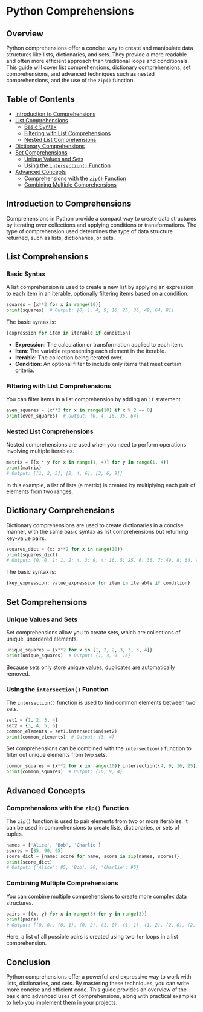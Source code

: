 # Python Comprehensions

## Overview
Python comprehensions offer a concise way to create and manipulate data structures like lists, dictionaries, and sets. They provide a more readable and often more efficient approach than traditional loops and conditionals. This guide will cover list comprehensions, dictionary comprehensions, set comprehensions, and advanced techniques such as nested comprehensions, and the use of the `zip()` function.

## Table of Contents
- [Introduction to Comprehensions](#introduction-to-comprehensions)
- [List Comprehensions](#list-comprehensions)
  - [Basic Syntax](#basic-syntax)
  - [Filtering with List Comprehensions](#filtering-with-list-comprehensions)
  - [Nested List Comprehensions](#nested-list-comprehensions)
- [Dictionary Comprehensions](#dictionary-comprehensions)
- [Set Comprehensions](#set-comprehensions)
  - [Unique Values and Sets](#unique-values-and-sets)
  - [Using the `intersection()` Function](#using-the-intersection-function)
- [Advanced Concepts](#advanced-concepts)
  - [Comprehensions with the `zip()` Function](#comprehensions-with-the-zip-function)
  - [Combining Multiple Comprehensions](#combining-multiple-comprehensions)

## Introduction to Comprehensions
Comprehensions in Python provide a compact way to create data structures by iterating over collections and applying conditions or transformations. The type of comprehension used determines the type of data structure returned, such as lists, dictionaries, or sets.

## List Comprehensions

### Basic Syntax
A list comprehension is used to create a new list by applying an expression to each item in an iterable, optionally filtering items based on a condition.

```python
squares = [x**2 for x in range(10)]
print(squares)  # Output: [0, 1, 4, 9, 16, 25, 36, 49, 64, 81]
```

The basic syntax is:

```python
[expression for item in iterable if condition]
```

- **Expression**: The calculation or transformation applied to each item.
- **Item**: The variable representing each element in the iterable.
- **Iterable**: The collection being iterated over.
- **Condition**: An optional filter to include only items that meet certain criteria.

### Filtering with List Comprehensions
You can filter items in a list comprehension by adding an `if` statement.

```python
even_squares = [x**2 for x in range(10) if x % 2 == 0]
print(even_squares)  # Output: [0, 4, 16, 36, 64]
```

### Nested List Comprehensions
Nested comprehensions are used when you need to perform operations involving multiple iterables.

```python
matrix = [[x * y for x in range(1, 4)] for y in range(1, 4)]
print(matrix)
# Output: [[1, 2, 3], [2, 4, 6], [3, 6, 9]]
```

In this example, a list of lists (a matrix) is created by multiplying each pair of elements from two ranges.

## Dictionary Comprehensions
Dictionary comprehensions are used to create dictionaries in a concise manner, with the same basic syntax as list comprehensions but returning key-value pairs.

```python
squares_dict = {x: x**2 for x in range(10)}
print(squares_dict)
# Output: {0: 0, 1: 1, 2: 4, 3: 9, 4: 16, 5: 25, 6: 36, 7: 49, 8: 64, 9: 81}
```

The basic syntax is:

```python
{key_expression: value_expression for item in iterable if condition}
```

## Set Comprehensions

### Unique Values and Sets
Set comprehensions allow you to create sets, which are collections of unique, unordered elements.

```python
unique_squares = {x**2 for x in [1, 2, 2, 3, 3, 3, 4]}
print(unique_squares)  # Output: {1, 4, 9, 16}
```

Because sets only store unique values, duplicates are automatically removed.

### Using the `intersection()` Function
The `intersection()` function is used to find common elements between two sets.

```python
set1 = {1, 2, 3, 4}
set2 = {3, 4, 5, 6}
common_elements = set1.intersection(set2)
print(common_elements)  # Output: {3, 4}
```

Set comprehensions can be combined with the `intersection()` function to filter out unique elements from two sets.

```python
common_squares = {x**2 for x in range(10)}.intersection({4, 9, 16, 25})
print(common_squares)  # Output: {16, 9, 4}
```

## Advanced Concepts

### Comprehensions with the `zip()` Function
The `zip()` function is used to pair elements from two or more iterables. It can be used in comprehensions to create lists, dictionaries, or sets of tuples.

```python
names = ['Alice', 'Bob', 'Charlie']
scores = [85, 90, 95]
score_dict = {name: score for name, score in zip(names, scores)}
print(score_dict)
# Output: {'Alice': 85, 'Bob': 90, 'Charlie': 95}
```

### Combining Multiple Comprehensions
You can combine multiple comprehensions to create more complex data structures.

```python
pairs = [(x, y) for x in range(3) for y in range(3)]
print(pairs)
# Output: [(0, 0), (0, 1), (0, 2), (1, 0), (1, 1), (1, 2), (2, 0), (2, 1), (2, 2)]
```

Here, a list of all possible pairs is created using two `for` loops in a list comprehension.

## Conclusion
Python comprehensions offer a powerful and expressive way to work with lists, dictionaries, and sets. By mastering these techniques, you can write more concise and efficient code. This guide provides an overview of the basic and advanced uses of comprehensions, along with practical examples to help you implement them in your projects.
